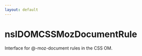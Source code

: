 ```yaml
---
layout: default
---
```


# nsIDOMCSSMozDocumentRule #

Interface for @-moz-document rules in the CSS OM.

